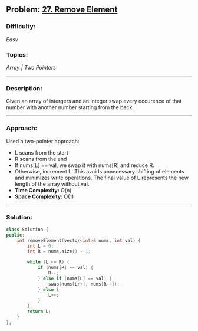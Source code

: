 
## Problem: [27. Remove Element](https://leetcode.com/problems/remove-element/)

### Difficulty:
*Easy*

### Topics:
*Array | Two Pointers*

---

### Description:
Given an array of intergers and an integer swap every occurence of that number with another number starting from the back.

---

### Approach:
Used a two-pointer approach:
- L scans from the start
- R scans from the end
- If nums[L] == val, we swap it with nums[R] and reduce R.
- Otherwise, increment L.
This avoids unnecessary shifting of elements and minimizes write operations. The final value of L represents the new length of the array without val.
- **Time Complexity:** O(n)
- **Space Complexity:** O(1)

---

### Solution:
```cpp
class Solution {
public:
    int removeElement(vector<int>& nums, int val) {
        int L = 0;
        int R = nums.size() - 1;

        while (L <= R) {
            if (nums[R] == val) {
                R--;
            } else if (nums[L] == val) {
                swap(nums[L++], nums[R--]);
            } else {
                L++;
            }
        }
        return L;
    }
};
```
